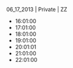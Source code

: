06_17_2013 | Private | ZZ 
* 16:01:00
* 17:01:00
* 18:01:00
* 19:01:00
* 20:01:01
* 21:01:00
* 22:01:00
